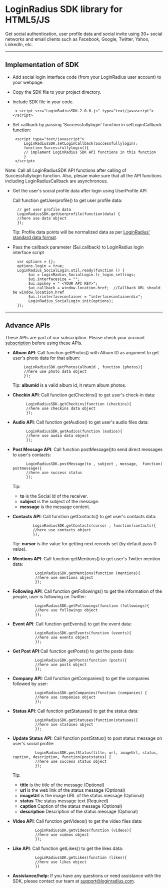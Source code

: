 LoginRadius SDK library for HTML5/JS
=====================
Get social authentication, user profile data and social invite using 30+ social networks and email clients such as Facebook, Google, Twitter, Yahoo, LinkedIn, etc.

----------
Implementation of SDK
----------
 - Add social login interface code (from your LoginRadius user account) to your webpage.
 - Copy the SDK file to your project directory.
 - Include SDK file in your code.
 
        < script src="LoginRadiusSDK.2.0.0.js" type="text/javascript"></script>

 - Set callback by passing 'Successfullylogin' function in setLoginCallback function:
 
        <script type="text/javascript">
            LoginRadiusSDK.setLoginCallback(Successfullylogin);
            function Successfullylogin(){
            // implement LoginRadius SDK API functions in this function
            }
        </script>

Note: Call all LoginRadiusSDK API functions after calling of Successfullylogin function. Also, plesae make sure that all the API functions including LoginRadiusCallback are asynchronous. 

- Get the user's social profile data after login using UserProfile API
    
    Call function getUserprofile() to get user profile data:
 
        // get user profile data
        LoginRadiusSDK.getUserprofile(function(data) {  
        //here use data object
        });

  Tip: Profile data points will be normalized data as per <a href="https://github.com/guptadeepak/LoginRadius/blob/master/ReadMe-DataFeeds.md#loginradius-unified-social-api">LoginRadius' standard data format</a>.
 
- Pass the callback parameter ($ui.callback) to LoginRadius login interface script
 
        var options = {}; 
        options.login = true; 
        LoginRadius_SocialLogin.util.ready(function () { 
             $ui = LoginRadius_SocialLogin.lr_login_settings; 
             $ui.interfacesize = ""; 
             $ui.apikey = " ​<YOUR API KEY>"; 
             $ui.callback = window.location.href;  //Callback URL should be window.location.href
             $ui.lrinterfacecontainer = "interfacecontainerdiv"; 
             LoginRadius_SocialLogin.init(options); 
        });


 ----------
 Advance APIs
 ----------
 These APIs are part of our subscription. Please check your account <a href="http://www.loginradius.com/packages"> subscription </a> before using these APIs.
-  **Album API**: Call function getPhotos() with Album ID as argument to get user's photo data for that album:
 
			LoginRadiusSDK.getPhotos(albumid , function (photos){
			//here use photo data object
			});

    Tip: **albumid** is a valid album id, it return album photos.
  
- **Checkin API**: Call function getCheckins() to get user's check-in data:

			LoginRadiusSDK.getCheckins(function (checkins){
			//here use checkins data object
			});
 
- **Audio API**:	Call function getAudios() to get user's audio files data:
 
			LoginRadiusSDK.getAudios(function (audios){
			//here use audio data object
			});

- **Post Message API**: Call function postMessage()to send direct messages to user's contacts:
 
			LoginRadiusSDK.postMessage(to , subject , message,  function( postmessage){
			//here use success status
			});

    Tip:
    - **to** is the Social Id of the receiver.
    - **subject** is the subject of the message.
    - **message** is the message content.

-  **Contacts API**:	Call function getContacts() to get user's contacts data:

				LoginRadiusSDK.getContacts(cursor , function(contacts){
				//here use contacts object
				});

    Tip: **cursor** is the value for getting next records set (by default pass 0 value).

- **Mentions  API**: Call function getMentions() to get user's Twitter mention data:

				LoginRadiusSDK.getMentions(function (mentions){
				//here use mentions object
				});

- **Following API**: Call function getFollowings() to get the information of the people, user is following on Twitter:
 
				LoginRadiusSDK.getFollowings(function (followings){
				//here use followings object
				});

- **Event API**: Call function getEvents() to get the event data:

				LoginRadiusSDK.getEvents(function (events){
				//here use events object
				});

- **Get Post API**:Call function getPosts() to get the posts data:

				LoginRadiusSDK.getPosts(function (posts){
				//here use posts object
				});

- **Company API**: Call function getCompanies() to get the companies followed by user:
 
				LoginRadiusSDK.getCompanies(function (companies) {
				//here use companies object
				});

- **Status API**: Call function getStatuses() to get the status data:

				LoginRadiusSDK.getStatuses(function(statuses){
				//here use statuses object
				});

- **Update Status API**: Call function postStatus() to post status message on user's social profile:
				
				LoginRadiusSDK.postStatus(title, url, imageUrl, status, caption, description, function(poststatus) {
				//here use success status object
				});

    Tip:
    - **title** is the title of the message (Optional)
    - **url** is the web link of the status message (Optional)
    - **imageUrl** is the image URL of the status message (Optional)
    - **status** The status message text (Required)
    - **caption** Caption of the status message (Optional)
    - **description** Description of the status message (Optional)
    
    
- **Video API**: Call function getVideos() to get the video files data:
				
				LoginRadiusSDK.getVideos(function (videos){
				//here use videos object
				});
 
- **Like API**: Call function getLikes() to get the likes data:
				
				LoginRadiusSDK.getLikes(function (likes){
				//here use likes object
				})


 - **Assistance/help:** If you have any questions or need assistance with the SDK, please contact our team at support@loginradius.com.
